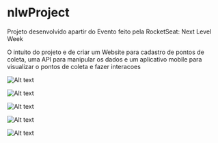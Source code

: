 # nlwProject

Projeto desenvolvido apartir do Evento feito pela RocketSeat: Next Level Week

O intuito do projeto e de criar um Website para cadastro de pontos de coleta, uma API para manipular os dados e um aplicativo mobile para visualizar o pontos de coleta e fazer interacoes


![Alt text](https://imgur.com/AqxdrRg)

![Alt text](https://imgur.com/dFz05s6)

![Alt text](https://imgur.com/mLqnjn2)

![Alt text](https://imgur.com/4b3mxlw)

![Alt text](https://imgur.com/AaZsWlX)
